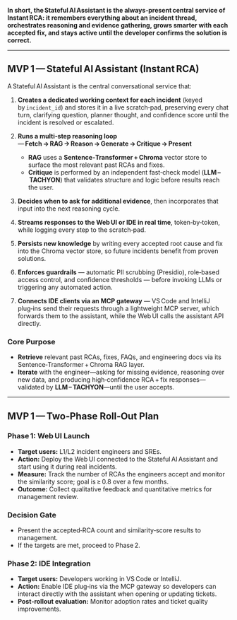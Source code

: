 **In short, the Stateful AI Assistant is the always‑present central service of Instant RCA: it remembers everything about an incident thread, orchestrates reasoning and evidence gathering, grows smarter with each accepted fix, and stays active until the developer confirms the solution is correct.**

---

## MVP 1 — Stateful AI Assistant (Instant RCA)

A Stateful AI Assistant is the central conversational service that:

1. **Creates a dedicated working context for each incident** (keyed by `incident_id`) and stores it in a live scratch‑pad, preserving every chat turn, clarifying question, planner thought, and confidence score until the incident is resolved or escalated.
2. **Runs a multi‑step reasoning loop** — **Fetch → RAG → Reason → Generate → Critique → Present**

   * **RAG** uses a **Sentence‑Transformer + Chroma** vector store to surface the most relevant past RCAs and fixes.
   * **Critique** is performed by an independent fast‑check model (**LLM – TACHYON**) that validates structure and logic before results reach the user.
3. **Decides when to ask for additional evidence**, then incorporates that input into the next reasoning cycle.
4. **Streams responses to the Web UI or IDE in real time**, token‑by‑token, while logging every step to the scratch‑pad.
5. **Persists new knowledge** by writing every accepted root cause and fix into the Chroma vector store, so future incidents benefit from proven solutions.
6. **Enforces guardrails** — automatic PII scrubbing (Presidio), role‑based access control, and confidence thresholds — before invoking LLMs or triggering any automated action.
7. **Connects IDE clients via an MCP gateway** — VS Code and IntelliJ plug‑ins send their requests through a lightweight MCP server, which forwards them to the assistant, while the Web UI calls the assistant API directly.

### Core Purpose

* **Retrieve** relevant past RCAs, fixes, FAQs, and engineering docs via its Sentence‑Transformer + Chroma RAG layer.
* **Iterate** with the engineer—asking for missing evidence, reasoning over new data, and producing high‑confidence RCA + fix responses—validated by **LLM – TACHYON**—until the user accepts.

---

## MVP 1 — Two‑Phase Roll‑Out Plan

### Phase 1: Web UI Launch

* **Target users:** L1/L2 incident engineers and SREs.
* **Action:** Deploy the Web UI connected to the Stateful AI Assistant and start using it during real incidents.
* **Measure:** Track the number of RCAs the engineers accept and monitor the similarity score; goal is ≥ 0.8 over a few months.
* **Outcome:** Collect qualitative feedback and quantitative metrics for management review.

### Decision Gate

* Present the accepted‑RCA count and similarity‑score results to management.
* If the targets are met, proceed to Phase 2.

### Phase 2: IDE Integration

* **Target users:** Developers working in VS Code or IntelliJ.
* **Action:** Enable IDE plug‑ins via the MCP gateway so developers can interact directly with the assistant when opening or updating tickets.
* **Post‑rollout evaluation:** Monitor adoption rates and ticket quality improvements.
